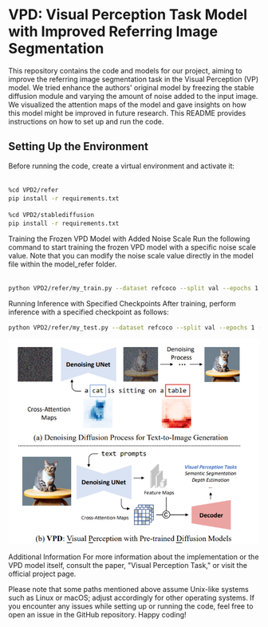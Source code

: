 # VPD: Visual Perception Task Model with Improved Referring Image Segmentation

This repository contains the code and models for our project, aiming to improve the referring image segmentation task in the Visual Perception (VP) model. We tried enhance the authors' original model by freezing the stable diffusion module and varying the amount of noise added to the input image. We visualized the attention maps of the model and gave insights on how this model might be improved in future research. This README provides instructions on how to set up and run the code.

## Setting Up the Environment

Before running the code, create a virtual environment and activate it:

```bash

%cd VPD2/refer
pip install -r requirements.txt

%cd VPD2/stablediffusion
pip install -r requirements.txt
```

Training the Frozen VPD Model with Added Noise Scale
Run the following command to start training the frozen VPD model with a specific noise scale value. Note that you can modify the noise scale value directly in the model file within the model_refer folder.

```bash

python VPD2/refer/my_train.py --dataset refcoco --split val --epochs 1 --batch-size 4 --workers 4 --img_size 512
```

Running Inference with Specified Checkpoints
After training, perform inference with a specified checkpoint as follows:

```bash
python VPD2/refer/my_test.py --dataset refcoco --split val --epochs 1 --workers 4 --img_size 512

```

![Alt Text](https://github.com/melvinsevi/MVA-Project-Unleashing-Text-to-Image-Diffusion-Models-for-Visual-Perception/blob/main/VPDgit.png?raw=true)

Additional Information
For more information about the implementation or the VPD model itself, consult the paper, "Visual Perception Task," or visit the official project page.

Please note that some paths mentioned above assume Unix-like systems such as Linux or macOS; adjust accordingly for other operating systems. If you encounter any issues while setting up or running the code, feel free to open an issue in the GitHub repository. Happy coding!

